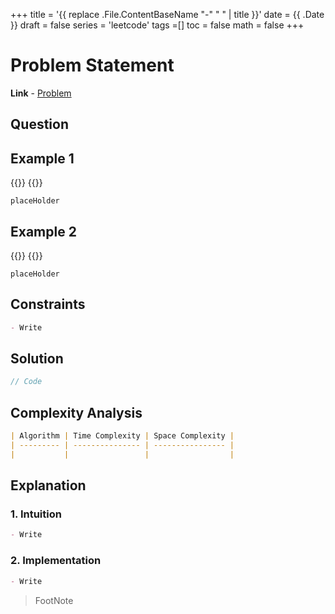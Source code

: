 +++
title = '{{ replace .File.ContentBaseName "-" " " | title }}'
date = {{ .Date }}
draft = false
series = 'leetcode'
tags =[]
toc = false
math = false
+++

# Problem Statement

**Link** - [Problem ]()

## Question

## Example 1

{{<mermaid>}}
{{</mermaid>}}

```
placeHolder
```

## Example 2

{{<mermaid>}}
{{</mermaid>}}

```
placeHolder
```

## Constraints

```markdown
- Write
```

## Solution

```cpp
// Code
```

## Complexity Analysis

```markdown
| Algorithm | Time Complexity | Space Complexity |
| --------- | --------------- | ---------------- |
|           |                 |                  |
```

## Explanation

### 1. Intuition

```markdown
- Write
```

### 2. Implementation

```markdown
- Write
```

> FootNote
